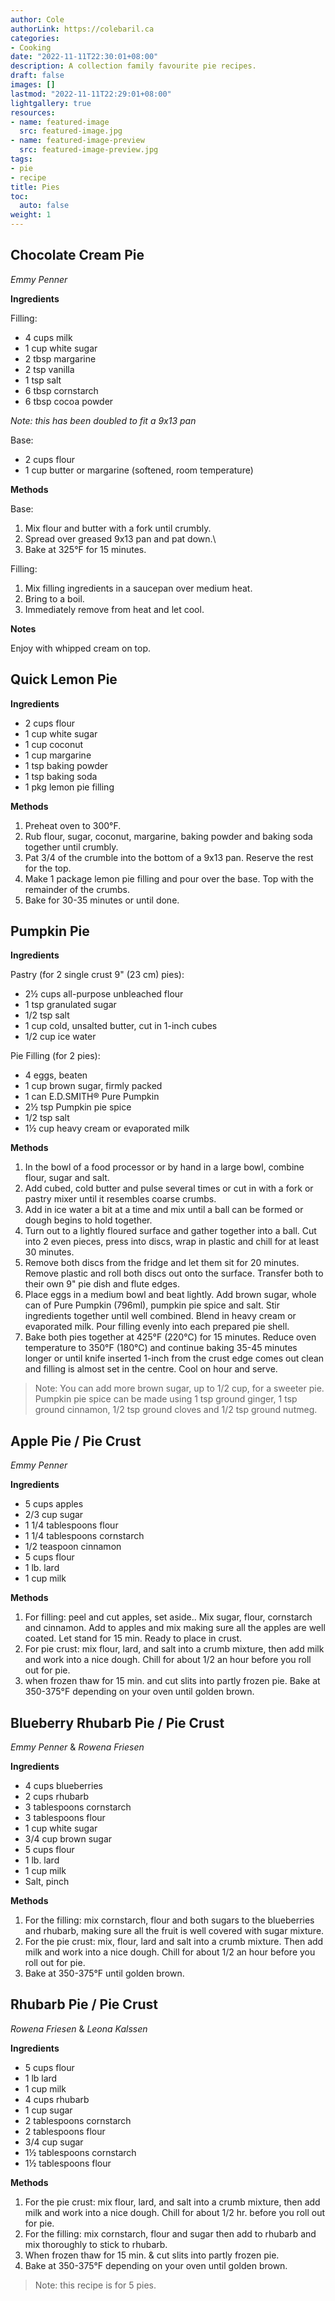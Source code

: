 ```yaml
---
author: Cole
authorLink: https://colebaril.ca
categories:
- Cooking
date: "2022-11-11T22:30:01+08:00"
description: A collection family favourite pie recipes.
draft: false
images: []
lastmod: "2022-11-11T22:29:01+08:00"
lightgallery: true
resources:
- name: featured-image
  src: featured-image.jpg
- name: featured-image-preview
  src: featured-image-preview.jpg
tags:
- pie
- recipe
title: Pies
toc:
  auto: false
weight: 1
---
```


<!--more-->

## Chocolate Cream Pie

*Emmy Penner*

**Ingredients**

Filling:

-   4 cups milk
-   1 cup white sugar
-   2 tbsp margarine
-   2 tsp vanilla
-   1 tsp salt
-   6 tbsp cornstarch
-   6 tbsp cocoa powder

*Note: this has been doubled to fit a 9x13 pan*

Base:

-   2 cups flour
-   1 cup butter or margarine (softened, room temperature)

**Methods**

Base:

1.  Mix flour and butter with a fork until crumbly.
2.  Spread over greased 9x13 pan and pat down.\
3.  Bake at 325°F for 15 minutes.

Filling:

1.  Mix filling ingredients in a saucepan over medium heat.
2.  Bring to a boil.
3.  Immediately remove from heat and let cool.

**Notes**

Enjoy with whipped cream on top.



## Quick Lemon Pie

**Ingredients**

-   2 cups flour
-   1 cup white sugar
-   1 cup coconut
-   1 cup margarine
-   1 tsp baking powder
-   1 tsp baking soda
-   1 pkg lemon pie filling

**Methods**

1.  Preheat oven to 300°F.
2.  Rub flour, sugar, coconut, margarine, baking powder and baking soda together until crumbly.
3.  Pat 3/4 of the crumble into the bottom of a 9x13 pan. Reserve the rest for the top.
4.  Make 1 package lemon pie filling and pour over the base. Top with the remainder of the crumbs.
5.  Bake for 30-35 minutes or until done.



## Pumpkin Pie

**Ingredients**

Pastry (for 2 single crust 9" (23 cm) pies):

-   2½ cups all-purpose unbleached flour
-   1 tsp granulated sugar
-   1/2 tsp salt
-   1 cup cold, unsalted butter, cut in 1-inch cubes
-   1/2 cup ice water

Pie Filling (for 2 pies):

-   4 eggs, beaten
-   1 cup brown sugar, firmly packed
-   1 can E.D.SMITH® Pure Pumpkin
-   2½ tsp Pumpkin pie spice
-   1/2 tsp salt
-   1½ cup heavy cream or evaporated milk

**Methods**

1.  In the bowl of a food processor or by hand in a large bowl, combine flour, sugar and salt.
2.  Add cubed, cold butter and pulse several times or cut in with a fork or pastry mixer until it resembles coarse crumbs.
3.  Add in ice water a bit at a time and mix until a ball can be formed or dough begins to hold together.
4.  Turn out to a lightly floured surface and gather together into a ball. Cut into 2 even pieces, press into discs, wrap in plastic and chill for at least 30 minutes.
5.  Remove both discs from the fridge and let them sit for 20 minutes. Remove plastic and roll both discs out onto the surface. Transfer both to their own 9" pie dish and flute edges.
6.  Place eggs in a medium bowl and beat lightly. Add brown sugar, whole can of Pure Pumpkin (796ml), pumpkin pie spice and salt. Stir ingredients together until well combined. Blend in heavy cream or evaporated milk. Pour filling evenly into each prepared pie shell.
7.  Bake both pies together at 425°F (220°C) for 15 minutes. Reduce oven temperature to 350°F (180°C) and continue baking 35-45 minutes longer or until knife inserted 1-inch from the crust edge comes out clean and filling is almost set in the centre. Cool on hour and serve.

> Note: You can add more brown sugar, up to 1/2 cup, for a sweeter pie. Pumpkin pie spice can be made using 1 tsp ground ginger, 1 tsp ground cinnamon, 1/2 tsp ground cloves and 1/2 tsp ground nutmeg.



## Apple Pie / Pie Crust

*Emmy Penner*

**Ingredients**

-   5 cups apples
-   2/3 cup sugar
-   1 1/4 tablespoons flour
-   1 1/4 tablespoons cornstarch
-   1/2 teaspoon cinnamon
-   5 cups flour
-   1 lb. lard
-   1 cup milk

**Methods**

1.  For filling: peel and cut apples, set aside.. Mix sugar, flour, cornstarch and cinnamon. Add to apples and mix making sure all the apples are well coated. Let stand for 15 min. Ready to place in crust.
2.  For pie crust: mix flour, lard, and salt into a crumb mixture, then add milk and work into a nice dough. Chill for about 1/2 an hour before you roll out for pie.
3.  when frozen thaw for 15 min. and cut slits into partly frozen pie. Bake at 350-375°F depending on your oven until golden brown.



## Blueberry Rhubarb Pie / Pie Crust

*Emmy Penner* & *Rowena Friesen*

**Ingredients**

-   4 cups blueberries
-   2 cups rhubarb
-   3 tablespoons cornstarch
-   3 tablespoons flour
-   1 cup white sugar
-   3/4 cup brown sugar
-   5 cups flour
-   1 lb. lard
-   1 cup milk
-   Salt, pinch

**Methods**

1. For the filling: mix cornstarch, flour and both sugars to the blueberries and rhubarb, making sure all the fruit is well covered with sugar mixture. 
2. For the pie crust: mix, flour, lard and salt into a crumb mixture. Then add milk and work into a nice dough. Chill for about 1/2 an hour before you roll out for pie.
3. Bake at 350-375°F until golden brown.



## Rhubarb Pie / Pie Crust

*Rowena Friesen* & *Leona Kalssen* 

**Ingredients**

- 5 cups flour
- 1 lb lard
- 1 cup milk
- 4 cups rhubarb
- 1 cup sugar
- 2 tablespoons cornstarch
- 2 tablespoons flour
- 3/4 cup sugar
- 1½ tablespoons cornstarch
- 1½ tablespoons flour

**Methods**

1. For the pie crust: mix flour, lard, and salt into a crumb mixture, then add
 milk and work into a nice dough. Chill for about 1/2 hr.
before you roll out for pie.
2. For the filling: mix cornstarch, flour and sugar then add to
 rhubarb and mix thoroughly to stick to rhubarb.
3. When frozen thaw for 15 min. & cut slits into partly 
frozen pie.
4. Bake at 350-375°F depending on your oven until golden brown.

> Note: this recipe is for 5 pies.